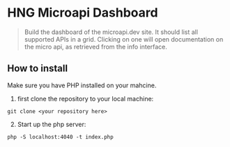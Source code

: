 # HNG Microapi Dashboard

> Build the dashboard of the microapi.dev site. It should list all supported APIs in a grid. Clicking on one will open documentation on the micro api, as retrieved from the info interface.

## How to install

Make sure you have PHP installed on your mahcine.

1. first clone the repository to your local machine:

```
git clone <your repository here>
```

2. Start up the php server:

```
php -S localhost:4040 -t index.php
```

